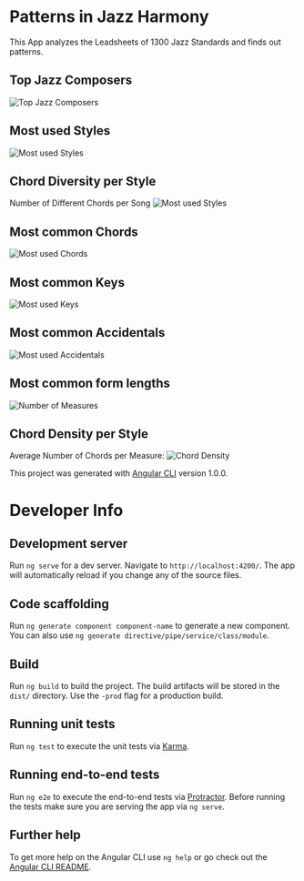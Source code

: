 # Patterns in Jazz Harmony
This App analyzes the Leadsheets of 1300 Jazz Standards and finds out patterns.

## Top Jazz Composers
![Top Jazz Composers](./src/assets/composers.png)
## Most used Styles
![Most used Styles](./src/assets/styles.png)
## Chord Diversity per Style
Number of Different Chords per Song
![Most used Styles](./src/assets/chordDiversity.gif)
## Most common Chords
![Most used Chords](./src/assets/chords.png)
## Most common Keys
![Most used Keys](./src/assets/keys.png)
## Most common Accidentals
![Most used Accidentals](./src/assets/accidentals.png)
## Most common form lengths
![Number of Measures](./src/assets/measures.png)
## Chord Density per Style
Average Number of Chords per Measure:
![Chord Density](./src/assets/chordDensity.gif)



This project was generated with [Angular CLI](https://github.com/angular/angular-cli) version 1.0.0.

# Developer Info

## Development server

Run `ng serve` for a dev server. Navigate to `http://localhost:4200/`. The app will automatically reload if you change any of the source files.

## Code scaffolding

Run `ng generate component component-name` to generate a new component. You can also use `ng generate directive/pipe/service/class/module`.

## Build

Run `ng build` to build the project. The build artifacts will be stored in the `dist/` directory. Use the `-prod` flag for a production build.

## Running unit tests

Run `ng test` to execute the unit tests via [Karma](https://karma-runner.github.io).

## Running end-to-end tests

Run `ng e2e` to execute the end-to-end tests via [Protractor](http://www.protractortest.org/).
Before running the tests make sure you are serving the app via `ng serve`.

## Further help

To get more help on the Angular CLI use `ng help` or go check out the [Angular CLI README](https://github.com/angular/angular-cli/blob/master/README.md).
